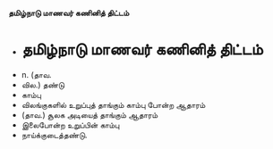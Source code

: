 **தமிழ்நாடு மாணவர் கணினித் திட்டம்**
- # தமிழ்நாடு மாணவர் கணினித் திட்டம்
- n. (தாவ.
- வில.) தண்டு
- காம்பு
- விலங்குகளில்  உறுப்புத் தாங்கும்  காம்பு போன்ற ஆதாரம்
- (தாவ.) சூலக அடியைத் தாங்கும் ஆதாரம்
- இலைபோன்ற உறுப்பின் காம்பு
-  நாய்க்குடைத்தண்டு.


